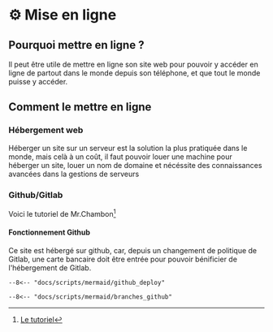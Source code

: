 # ⚙️ Mise en ligne

## Pourquoi mettre en ligne ?

Il peut être utile de mettre en ligne son site web pour pouvoir y accéder en ligne de partout dans le monde depuis son téléphone, et que tout le monde puisse y accéder.

## Comment le mettre en ligne

### Hébergement web

Héberger un site sur un serveur est la solution la plus pratiquée dans le monde, mais celà à un coût, il faut pouvoir louer une machine pour héberger un site, louer un nom de domaine et nécéssite des connaissances avancées dans la gestions de serveurs

### Github/Gitlab

Voici le tutoriel de Mr.Chambon[^1]
[^1]: [Le tutoriel](https://ens-fr.gitlab.io/mkdocs/gitlab-mkdocs/)

#### Fonctionnement Github

Ce site est hébergé sur github, car, depuis un changement de politique de Gitlab, une carte bancaire doit être entrée pour pouvoir bénificier de l'hébergement de Gitlab.


```mermaid
--8<-- "docs/scripts/mermaid/github_deploy"
```
```mermaid
--8<-- "docs/scripts/mermaid/branches_github"
```